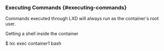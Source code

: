 ### Executing Commands {#executing-commands}

Commands executed through LXD will always run as the container&#039;s root user.

Getting a shell inside the container

$ lxc exec container1 bash